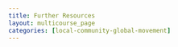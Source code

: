 ```yaml
---
title: Further Resources
layout: multicourse_page
categories: [local-community-global-movement]
---
```

